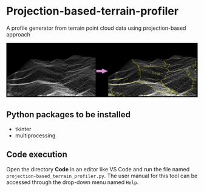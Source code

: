 # Projection-based-terrain-profiler
A profile generator from terrain point cloud data using projection-based approach 

![alt text](output_demonstration.png)

## Python packages to be installed
* tkinter
* multiprocessing

## Code execution
Open the directory **Code** in an editor like VS Code and run the file named `projection-based_terrain_profiler.py`.
The user manual for this tool can be accessed through the drop-down menu named `Help`.
 
